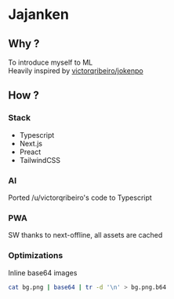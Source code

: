 # Jajanken

## Why ?

To introduce myself to ML  
Heavily inspired by [victorqribeiro/jokenpo](https://github.com/victorqribeiro/jokenpo/)

## How ?

### Stack

* Typescript
* Next.js
* Preact
* TailwindCSS

### AI

Ported /u/victorqribeiro's code to Typescript

### PWA

SW thanks to next-offline, all assets are cached  

### Optimizations

Inline base64 images

```sh
cat bg.png | base64 | tr -d '\n' > bg.png.b64
```